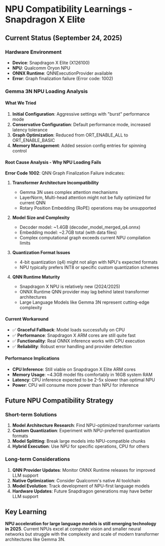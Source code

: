 # NPU Compatibility Learnings - Snapdragon X Elite

## Current Status (September 24, 2025)

### Hardware Environment
- **Device**: Snapdragon X Elite (X126100)
- **NPU**: Qualcomm Oryon NPU
- **ONNX Runtime**: QNNExecutionProvider available
- **Error**: Graph finalization failure (Error code: 1002)

### Gemma 3N NPU Loading Analysis

#### What We Tried
1. **Initial Configuration**: Aggressive settings with "burst" performance mode
2. **Conservative Configuration**: Default performance mode, increased latency tolerance
3. **Graph Optimization**: Reduced from ORT_ENABLE_ALL to ORT_ENABLE_BASIC
4. **Memory Management**: Added session config entries for spinning control

#### Root Cause Analysis - Why NPU Loading Fails

**Error Code 1002**: QNN Graph Finalization Failure indicates:

1. **Transformer Architecture Incompatibility**
   - Gemma 3N uses complex attention mechanisms
   - LayerNorm, Multi-head attention might not be fully optimized for current QNN
   - Rotary Position Embedding (RoPE) operations may be unsupported

2. **Model Size and Complexity**
   - Decoder model: ~1.4GB (decoder_model_merged_q4.onnx)
   - Embedding model: ~2.7GB total (with data files)
   - Complex computational graph exceeds current NPU compilation limits

3. **Quantization Format Issues**
   - 4-bit quantization (q4) might not align with NPU's expected formats
   - NPU typically prefers INT8 or specific custom quantization schemes

4. **QNN Runtime Maturity**
   - Snapdragon X NPU is relatively new (2024/2025)
   - ONNX Runtime QNN provider may lag behind latest transformer architectures
   - Large Language Models like Gemma 3N represent cutting-edge complexity

#### Current Workaround
- ✅ **Graceful Fallback**: Model loads successfully on CPU
- ✅ **Performance**: Snapdragon X ARM cores are still quite fast
- ✅ **Functionality**: Real ONNX inference works with CPU execution
- ✅ **Reliability**: Robust error handling and provider detection

#### Performance Implications
- **CPU Inference**: Still viable on Snapdragon X Elite ARM cores
- **Memory Usage**: ~4.3GB model fits comfortably in 16GB system RAM
- **Latency**: CPU inference expected to be 2-5x slower than optimal NPU
- **Power**: CPU will consume more power than NPU for inference

## Future NPU Compatibility Strategy

### Short-term Solutions
1. **Model Architecture Research**: Find NPU-optimized transformer variants
2. **Custom Quantization**: Experiment with NPU-preferred quantization formats
3. **Model Splitting**: Break large models into NPU-compatible chunks
4. **Hybrid Execution**: Use NPU for specific operations, CPU for others

### Long-term Considerations
1. **QNN Provider Updates**: Monitor ONNX Runtime releases for improved LLM support
2. **Native Optimization**: Consider Qualcomm's native AI toolchain
3. **Model Evolution**: Track development of NPU-first language models
4. **Hardware Updates**: Future Snapdragon generations may have better LLM support

## Key Learning
**NPU acceleration for large language models is still emerging technology in 2025**. Current NPUs excel at computer vision and smaller neural networks but struggle with the complexity and scale of modern transformer architectures like Gemma 3N.